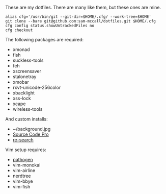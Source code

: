 These are my dotfiles. There are many like them, but these ones are mine.

    alias cfg='/usr/bin/git --git-dir=$HOME/.cfg/ --work-tree=$HOME'
    git clone --bare git@github.com:sam-mccall/dotfiles.git $HOME/.cfg
    cfg config status.showUntrackedFiles no
    cfg checkout

The following packages are required:

   - xmonad
   - fish
   - suckless-tools
   - feh
   - xscreensaver
   - stalonetray
   - xmobar
   - rxvt-unicode-256color
   - xbacklight
   - xss-lock
   - xcape
   - wireless-tools

And custom installs:

   - ~/background.jpg
   - [Source Code Pro](https://github.com/adobe-fonts/source-code-pro)
   - [re-search](https://github.com/jbonjean/re-search)

Vim setup requires:
  - [pathogen](https://github.com/tpope/vim-pathogen)
  - vim-monokai
  - vim-airline
  - nerdtree
  - vim-bbye
  - vim-fish
